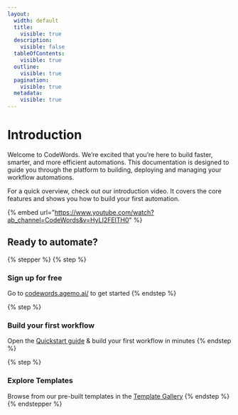 ```yaml
---
layout:
  width: default
  title:
    visible: true
  description:
    visible: false
  tableOfContents:
    visible: true
  outline:
    visible: true
  pagination:
    visible: true
  metadata:
    visible: true
---
```


# Introduction

Welcome to CodeWords. We’re excited that you’re here to build faster, smarter, and more efficient automations. This documentation is designed to guide you through the platform to building, deploying and managing your workflow automations.

For a quick overview, check out our introduction video. It covers the core features and shows you how to build your first automation.

{% embed url="https://www.youtube.com/watch?ab_channel=CodeWords&v=HyLI2FElTH0" %}

## Ready to automate?

{% stepper %}
{% step %}
### Sign up for free

Go to [codewords.agemo.ai/](https://codewords.agemo.ai/) to get started
{% endstep %}

{% step %}
### Build your first workflow

Open the [Quickstart guide](https://docs.codewords.ai/get-started/quickstart) & build your first workflow in minutes
{% endstep %}

{% step %}
### Explore Templates

Browse from our pre-built templates in the [Template Gallery](https://codewords.agemo.ai/template-gallery)
{% endstep %}
{% endstepper %}

